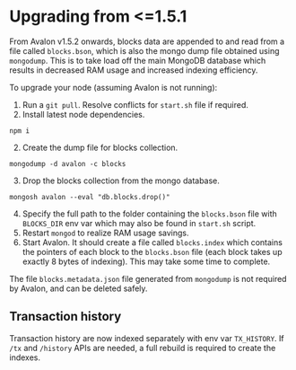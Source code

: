 # Upgrading from <=1.5.1

From Avalon v1.5.2 onwards, blocks data are appended to and read from a file called `blocks.bson`, which is also the mongo dump file obtained using `mongodump`. This is to take load off the main MongoDB database which results in decreased RAM usage and increased indexing efficiency.

To upgrade your node (assuming Avalon is not running):

1. Run a `git pull`. Resolve conflicts for `start.sh` file if required.
2. Install latest node dependencies.
```
npm i
```
2. Create the dump file for blocks collection.
```
mongodump -d avalon -c blocks
```
3. Drop the blocks collection from the mongo database.
```
mongosh avalon --eval "db.blocks.drop()"
```
4. Specify the full path to the folder containing the `blocks.bson` file with `BLOCKS_DIR` env var which may also be found in `start.sh` script.
5. Restart `mongod` to realize RAM usage savings.
6. Start Avalon. It should create a file called `blocks.index` which contains the pointers of each block to the `blocks.bson` file (each block takes up exactly 8 bytes of indexing). This may take some time to complete.

The file `blocks.metadata.json` file generated from `mongodump` is not required by Avalon, and can be deleted safely.

## Transaction history

Transaction history are now indexed separately with env var `TX_HISTORY`. If `/tx` and `/history` APIs are needed, a full rebuild is required to create the indexes.